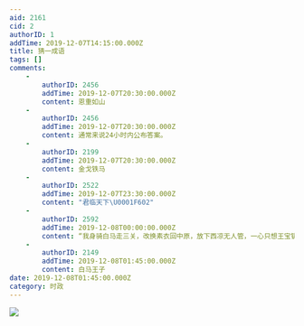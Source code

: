 ```yaml
---
aid: 2161
cid: 2
authorID: 1
addTime: 2019-12-07T14:15:00.000Z
title: 猜一成语
tags: []
comments:
    -
        authorID: 2456
        addTime: 2019-12-07T20:30:00.000Z
        content: 恩重如山
    -
        authorID: 2456
        addTime: 2019-12-07T20:30:00.000Z
        content: 通常来说24小时内公布答案。
    -
        authorID: 2199
        addTime: 2019-12-07T20:30:00.000Z
        content: 金戈铁马
    -
        authorID: 2522
        addTime: 2019-12-07T23:30:00.000Z
        content: "君临天下\U0001F602"
    -
        authorID: 2592
        addTime: 2019-12-08T00:00:00.000Z
        content: “我身骑白马走三关，改换素衣回中原，放下西凉无人管，一心只想王宝钏。”
    -
        authorID: 2149
        addTime: 2019-12-08T01:45:00.000Z
        content: 白马王子
date: 2019-12-08T01:45:00.000Z
category: 时政
---
```


![](https://i.loli.net/2019/12/07/cs9lfhieYCw1IbA.jpg)
